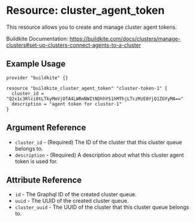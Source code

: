 # Resource: cluster_agent_token

This resource allows you to create and manage cluster agent tokens.

Buildkite Documentation: https://buildkite.com/docs/clusters/manage-clusters#set-up-clusters-connect-agents-to-a-cluster

## Example Usage

```hcl
provider "buildkite" {}

resource "buildkite_cluster_agent_token" "cluster-token-1" {
  cluster_id = "Q2x1c3Rlci0tLTkyMmVjOTA4LWRmNWItNDhhYS1hMThjLTczMzE0YjQ1ZGYyMA==" 
  description = "agent token for cluster-1" 
}
```

## Argument Reference

* `cluster_id` - (Required) The ID of the cluster that this cluster queue belongs to.
* `description` -  (Required) A description about what this cluster agent token is used for.

## Attribute Reference

* `id` - The Graphql ID of the created cluster queue.
* `uuid` - The UUID of the created cluster queue.
* `cluster_uuid` - The UUID of the cluster that this cluster queue belongs to.
